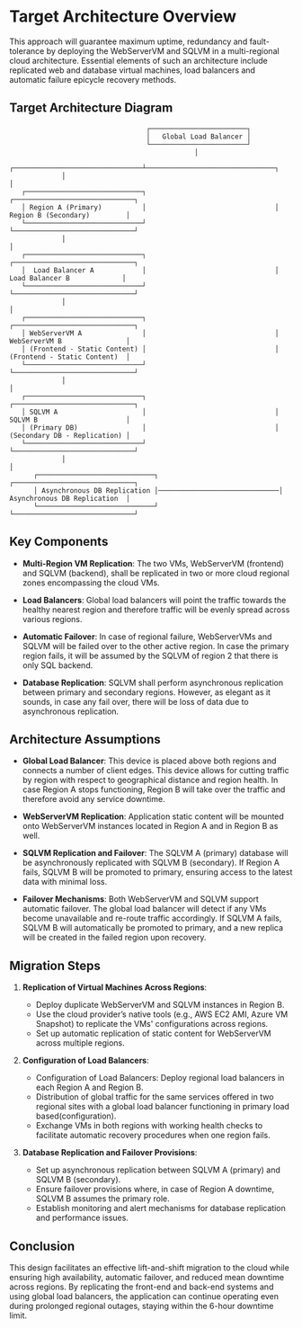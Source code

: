 
# Target Architecture Overview

This approach will guarantee maximum uptime, redundancy and fault-tolerance by deploying the WebServerVM and SQLVM in a multi-regional cloud architecture. Essential elements of such an architecture include replicated web and database virtual machines, load balancers and automatic failure epicycle recovery methods.

## Target Architecture Diagram

```
                                  ┌────────────────────────┐
                                  │   Global Load Balancer │
                                  └────────────────────────┘
                                              │
             ┌────────────────────────────────┴────────────────────────────────┐
             │                                                                 │
   ┌─────────────────────────────┐                                ┌──────────────────────────────┐
   │ Region A (Primary)          │                                │ Region B (Secondary)         │
   └─────────────────────────────┘                                └──────────────────────────────┘
             │                                                                 │
   ┌─────────────────────────────┐                                ┌──────────────────────────────┐
   │  Load Balancer A            │                                │  Load Balancer B             │
   └─────────────────────────────┘                                └──────────────────────────────┘
             │                                                                 │
   ┌─────────────────────────────┐                                ┌──────────────────────────────┐
   │ WebServerVM A               │                                │ WebServerVM B                │
   │ (Frontend - Static Content) │                                │ (Frontend - Static Content)  │
   └─────────────────────────────┘                                └──────────────────────────────┘
             │                                                                 │
   ┌─────────────────────────────┐                                ┌──────────────────────────────┐
   │ SQLVM A                     │                                │ SQLVM B                      │
   │ (Primary DB)                │                                │ (Secondary DB - Replication) │
   └─────────────────────────────┘                                └──────────────────────────────┘
             │                                                                 │
      ┌─────────────────────────────┐                              ┌──────────────────────────────┐
      │ Asynchronous DB Replication │──────────────────────────────│ Asynchronous DB Replication  │
      └─────────────────────────────┘                              └──────────────────────────────┘
```

## Key Components

- **Multi-Region VM Replication**: The two VMs, WebServerVM (frontend) and SQLVM (backend), shall be replicated in two or more cloud regional zones encompassing the cloud VMs.

- **Load Balancers**: Global load balancers will point the traffic towards the healthy nearest region and therefore traffic will be evenly spread across various regions.

- **Automatic Failover**: In case of regional failure, WebServerVMs and SQLVM will be failed over to the other active region. In case the primary region fails, it will be assumed by the SQLVM of region 2 that there is only SQL backend.

- **Database Replication**: SQLVM shall perform asynchronous replication between primary and secondary regions. However, as elegant as it sounds, in case any fail over, there will be loss of data due to asynchronous replication.

## Architecture Assumptions

- **Global Load Balancer**: This device is placed above both regions and connects a number of client edges. This device allows for cutting traffic by region with respect to geographical distance and region health. In case Region A stops functioning, Region B will take over the traffic and therefore avoid any service downtime.

- **WebServerVM Replication**: Application static content will be mounted onto WebServerVM instances located in Region A and in Region B as well.

- **SQLVM Replication and Failover**: The SQLVM A (primary) database will be asynchronously replicated with SQLVM B (secondary). If Region A fails, SQLVM B will be promoted to primary, ensuring access to the latest data with minimal loss.

- **Failover Mechanisms**: Both WebServerVM and SQLVM support automatic failover. The global load balancer will detect if any VMs become unavailable and re-route traffic accordingly. If SQLVM A fails, SQLVM B will automatically be promoted to primary, and a new replica will be created in the failed region upon recovery.

## Migration Steps

1. **Replication of Virtual Machines Across Regions**:
   - Deploy duplicate WebServerVM and SQLVM instances in Region B.
   - Use the cloud provider’s native tools (e.g., AWS EC2 AMI, Azure VM Snapshot) to replicate the VMs' configurations across regions.
   - Set up automatic replication of static content for WebServerVM across multiple regions.

2. **Configuration of Load Balancers**:
   - Configuration of Load Balancers: Deploy regional load balancers in each Region A and Region B.
   - Distribution of global traffic for the same services offered in two regional sites with a global load balancer functioning in primary load based(configuration).
   - Exchange VMs in both regions with working health checks to facilitate automatic recovery procedures when one region fails.

4. **Database Replication and Failover Provisions**:
   - Set up asynchronous replication between SQLVM A (primary) and SQLVM B (secondary).
   - Ensure failover provisions where, in case of Region A downtime, SQLVM B assumes the primary role.
   - Establish monitoring and alert mechanisms for database replication and performance issues.

## Conclusion

This design facilitates an effective lift-and-shift migration to the cloud while ensuring high availability, automatic failover, and reduced mean downtime across regions. By replicating the front-end and back-end systems and using global load balancers, the application can continue operating even during prolonged regional outages, staying within the 6-hour downtime limit.
```
